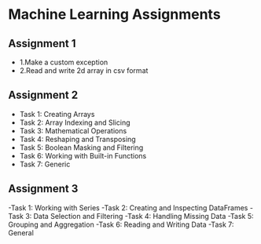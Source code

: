 # Machine Learning Assignments

## Assignment 1

- 1.Make a custom exception
- 2.Read and write 2d array in csv format


## Assignment 2
- Task 1: Creating Arrays 
- Task 2: Array Indexing and Slicing
- Task 3: Mathematical Operations
- Task 4: Reshaping and Transposing
- Task 5: Boolean Masking and Filtering
- Task 6: Working with Built-in Functions
- Task 7: Generic


## Assignment 3
-Task 1: Working with Series 
-Task 2: Creating and Inspecting DataFrames 
-Task 3: Data Selection and Filtering
-Task 4: Handling Missing Data 
-Task 5: Grouping and Aggregation
-Task 6: Reading and Writing Data
-Task 7: General 
